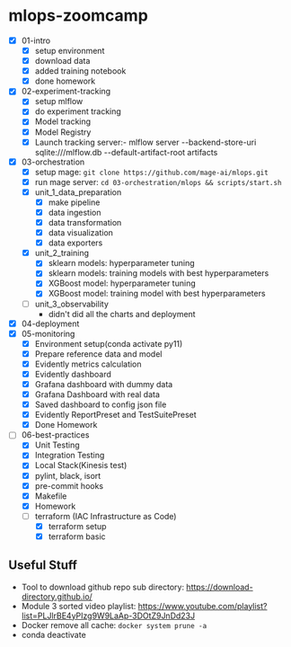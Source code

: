 # mlops-zoomcamp


- [X] 01-intro
    - [X] setup environment
    - [X] download data
    - [X] added training notebook
    - [X] done homework

- [X] 02-experiment-tracking
    - [X] setup mlflow
    - [X] do experiment tracking
    - [X] Model tracking
    - [X] Model Registry
    - [X] Launch tracking server:- mlflow server --backend-store-uri sqlite:///mlflow.db --default-artifact-root artifacts

- [X] 03-orchestration
    - [X] setup mage: ```git clone https://github.com/mage-ai/mlops.git```
    - [X] run mage server: ```cd 03-orchestration/mlops && scripts/start.sh```
    - [X] unit_1_data_preparation
        - [X] make pipeline
        - [X] data ingestion
        - [X] data transformation
        - [X] data visualization
        - [X] data exporters
    - [X] unit_2_training
        - [X] sklearn models: hyperparameter tuning
        - [X] sklearn models: training models with best hyperparameters
        - [X] XGBoost model: hyperparameter tuning
        - [X] XGBoost model: training model with best hyperparameters
    - [ ] unit_3_observability
        - didn't did all the charts and deployment

- [X] 04-deployment
- [X] 05-monitoring
    - [X] Environment setup(conda activate py11)
    - [X] Prepare reference data and model
    - [X] Evidently metrics calculation
    - [X] Evidently dashboard
    - [X] Grafana dashboard with dummy data
    - [X] Grafana Dashboard with real data
    - [X] Saved dashboard to config json file
    - [X] Evidently ReportPreset and TestSuitePreset
    - [X] Done Homework

- [ ] 06-best-practices
    - [X] Unit Testing
    - [X] Integration Testing
    - [X] Local Stack(Kinesis test)
    - [X] pylint, black, isort
    - [X] pre-commit hooks
    - [X] Makefile
    - [X] Homework
    - [ ] terraform (IAC Infrastructure as Code)
        - [X] terraform setup
        - [X] terraform basic
    
## Useful Stuff

- Tool to download github repo sub directory: https://download-directory.github.io/
- Module 3 sorted video playlist: https://www.youtube.com/playlist?list=PLJlrBE4yPIzg9W9LaAp-3DOtZ9JnDd23J
- Docker remove all cache: ```docker system prune -a```
- conda deactivate